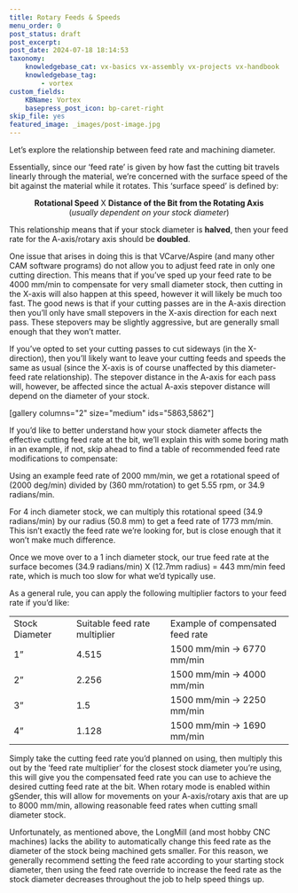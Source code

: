 ```yaml
---
title: Rotary Feeds & Speeds
menu_order: 0
post_status: draft
post_excerpt: 
post_date: 2024-07-18 18:14:53
taxonomy:
    knowledgebase_cat: vx-basics vx-assembly vx-projects vx-handbook
    knowledgebase_tag:
        - vortex
custom_fields:
    KBName: Vortex
    basepress_post_icon: bp-caret-right
skip_file: yes
featured_image: _images/post-image.jpg
---
```


Let’s explore the relationship between feed rate and machining diameter.

Essentially, since our ‘feed rate’ is given by how fast the cutting bit travels linearly through the material, we’re concerned with the surface speed of the bit against the material while it rotates. This ‘surface speed’ is defined by:

<p style="text-align: center;"><strong>Rotational Speed</strong> X <strong>Distance of the Bit from the Rotating Axis</strong><br>(<em>usually dependent on your stock diameter</em>)</p>

This relationship means that if your stock diameter is <strong>halved</strong>, then your feed rate for the A-axis/rotary axis should be <strong>doubled</strong>.

One issue that arises in doing this is that VCarve/Aspire (and many other CAM software programs) do not allow you to adjust feed rate in only one cutting direction. This means that if you’ve sped up your feed rate to be 4000 mm/min to compensate for very small diameter stock, then cutting in the X-axis will also happen at this speed, however it will likely be much too fast. The good news is that if your cutting passes are in the A-axis direction then you’ll only have small stepovers in the X-axis direction for each next pass. These stepovers may be slightly aggressive, but are generally small enough that they won’t matter.

If you’ve opted to set your cutting passes to cut sideways (in the X-direction), then you’ll likely want to leave your cutting feeds and speeds the same as usual (since the X-axis is of course unaffected by this diameter-feed rate relationship). The stepover distance in the A-axis for each pass will, however, be affected since the actual A-axis stepover distance will depend on the diameter of your stock.

[gallery columns="2" size="medium" ids="5863,5862"]

If you’d like to better understand how your stock diameter affects the effective cutting feed rate at the bit, we’ll explain this with some boring math in an example, if not, skip ahead to find a table of recommended feed rate modifications to compensate:

Using an example feed rate of 2000 mm/min, we get a rotational speed of (2000 deg/min) divided by (360 mm/rotation) to get 5.55 rpm, or 34.9 radians/min.

For 4 inch diameter stock, we can multiply this rotational speed (34.9 radians/min) by our radius (50.8 mm) to get a feed rate of 1773 mm/min. This isn’t exactly the feed rate we’re looking for, but is close enough that it won’t make much difference.

Once we move over to a 1 inch diameter stock, our true feed rate at the surface becomes (34.9 radians/min) X (12.7mm radius) = 443 mm/min feed rate, which is much too slow for what we’d typically use.

As a general rule, you can apply the following multiplier factors to your feed rate if you’d like:

<table>
<tbody>
<tr>
<td>Stock Diameter</td>
<td>Suitable feed rate multiplier</td>
<td>Example of compensated  feed rate</td>
</tr>
<tr>
<td>1”</td>
<td>4.515</td>
<td>1500 mm/min -&gt; 6770 mm/min</td>
</tr>
<tr>
<td>2”</td>
<td>2.256</td>
<td>1500 mm/min -&gt; 4000 mm/min</td>
</tr>
<tr>
<td>3”</td>
<td>1.5</td>
<td>1500 mm/min -&gt; 2250 mm/min</td>
</tr>
<tr>
<td>4”</td>
<td>1.128</td>
<td>1500 mm/min -&gt; 1690 mm/min</td>
</tr>
</tbody>
</table>

Simply take the cutting feed rate you’d planned on using, then multiply this out by the ‘feed rate multiplier’ for the closest stock diameter you’re using, this will give you the compensated feed rate you can use to achieve the desired cutting feed rate at the bit. When rotary mode is enabled within gSender, this will allow for movements on your A-axis/rotary axis that are up to 8000 mm/min, allowing reasonable feed rates when cutting small diameter stock.

Unfortunately, as mentioned above, the LongMill (and most hobby CNC machines) lacks the ability to automatically change this feed rate as the diameter of the stock being machined gets smaller. For this reason, we generally recommend setting the feed rate according to your starting stock diameter, then using the feed rate override to increase the feed rate as the stock diameter decreases throughout the job to help speed things up.
